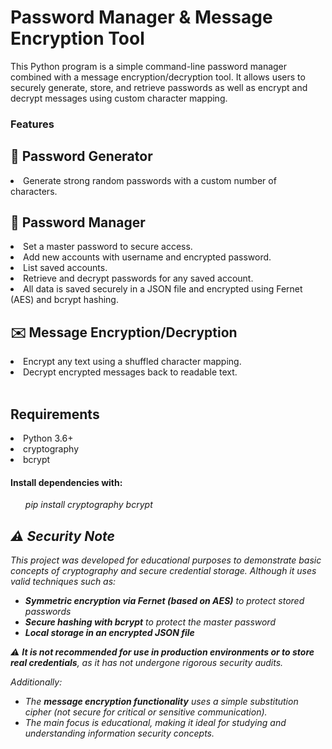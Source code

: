 <h1>Password Manager & Message Encryption Tool</h1>
This Python program is a simple command-line password manager combined with a message encryption/decryption tool. It allows users to securely generate, store, and retrieve passwords as well as encrypt and decrypt messages using custom character mapping.

<h3>Features</h3>
<h2>🔑 Password Generator</h2>
<li>Generate strong random passwords with a custom number of characters.</li>
<h2>🔐 Password Manager</h2>
<li>Set a master password to secure access.</li>
<li>Add new accounts with username and encrypted password.</li>
<li>List saved accounts.</li>
<li>Retrieve and decrypt passwords for any saved account.</li>
<li>All data is saved securely in a JSON file and encrypted using Fernet (AES) and bcrypt hashing.</li>
<h2> ✉️ Message Encryption/Decryption</h2>
<li>Encrypt any text using a shuffled character mapping.</li>
<li>Decrypt encrypted messages back to readable text.</li>
<br>
 <h2>Requirements</h2>
 <li>Python 3.6+</li>
 <li>cryptography</li>
 <li>bcrypt</li>
<h4>Install dependencies with:</h4>
 <ul><i>pip install cryptography bcrypt<i></i></ul>
<h2>⚠️ Security Note</h2>
<p>
  This project was developed for educational purposes to demonstrate basic concepts of cryptography and secure credential storage. Although it uses valid techniques such as:
</p>

<ul>
  <li><strong>Symmetric encryption via Fernet (based on AES)</strong> to protect stored passwords</li>
  <li><strong>Secure hashing with bcrypt</strong> to protect the master password</li>
  <li><strong>Local storage in an encrypted JSON file</strong></li>
</ul>

<p>
  ⚠️ <strong>It is not recommended for use in production environments or to store real credentials</strong>, as it has not undergone rigorous security audits.
</p>

<p>
  Additionally:
</p>

<ul>
  <li>The <strong>message encryption functionality</strong> uses a simple substitution cipher (not secure for critical or sensitive communication).</li>
  <li>The main focus is educational, making it ideal for studying and understanding information security concepts.</li>
</ul>
